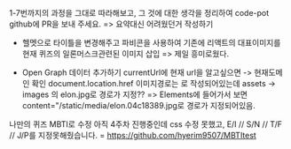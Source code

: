 1-7번까지의 과정을 그대로 따라해보고, 그 것에 대한 생각을 정리하여 code-pot github에 PR을 보내 주세요. 
=> 요약대신 어려웠던거 작성하기

 * 헬멧으로 타이틀을 변경해주고 파비콘을 사용하여 기존에 리액트의 대표이미지를 현재 퀴즈의 일론머스크관련된 이미지 삽입
 => 제일 흥미로웠다.

 * Open Graph 데이터 추가하기
 currentUrl에 현재 url을 알고싶으면 -> 현재도메인 확인 document.location.href
 이미지경로는 <meta property="og:image" content={elon} />로 작성되어있는데
 assets -> images 의 elon.jpg로 경로가 지정??
 => Elements에 들어가서 보면 content="/static/media/elon.04c18389.jpg로 경로가 지정되어있음.

나만의 퀴즈 MBTI로 수정
아직 4주차 진행중인데 css 수정 못했고, E/I // S/N // T/F // J/P를 지정못해줬습니다.
= https://github.com/hyerim9507/MBTItest
